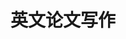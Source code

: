 
# 英文论文写作
## 

<!--stackedit_data:
eyJoaXN0b3J5IjpbLTE4MTAyNTExNzEsLTIwMzA4OTA1MDIsMT
A4NzM5MTI1MywtMTUwNjEyNTE5Myw2OTYzNDM1MDYsLTU0MTM3
NDc1OF19
-->